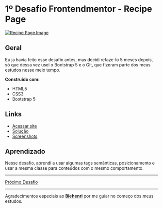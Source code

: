 <h1>1º Desafio Frontendmentor - Recipe Page</h1>
<a href="https://nickozola-recipe-page-main.vercel.app/"><img align="center" alt="Recipe Page Image" src="https://imgur.com/MKr60wY.png"></a>

## Geral

Eu ja havia feito esse desafio antes, mas decidi refaze-lo 5 meses depois, só que dessa vez usei o Bootstrap 5 e o Git, que fizeram parte dos meus estudos nesse meio tempo.

<strong>Construído com:</strong>

- HTML5
- CSS3
- Bootstrap 5

## Links

- [Acessar site](https://nickozola-recipe-page-main.vercel.app/)
- [Solução](https://www.frontendmentor.io/solutions/recipe-page---ncolas-peronica-T_79tjxL_q)
- [Screenshots](https://imgur.com/a/2fLj0tO)

## Aprendizado
Nesse desafio, aprendi a usar algumas tags semânticas, posicionamento e usar a mesma classe para conteúdos com o mesmo comportamento.

---
<a href="https://github.com/nicperonica/Blog-Preview-Card">Próximo Desafio</a>

---
Agradecimentos especiais ao <strong><a href="https://github.com/biehenri">Biehenri</a></strong> por me guiar no começo dos meus estudos.